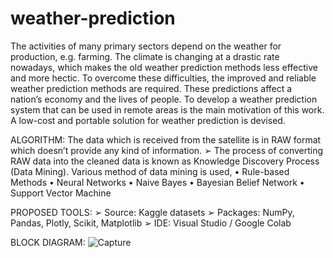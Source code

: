 # weather-prediction

The activities of many primary sectors depend on the weather for production, e.g. farming. The
climate is changing at a drastic rate nowadays, which makes the old weather prediction methods less
effective and more hectic.
To overcome these difficulties, the improved and reliable weather prediction methods are required.
These predictions affect a nation’s economy and the lives of people. To develop a weather prediction
system that can be used in remote areas is the main motivation of this work. A low-cost and portable
solution for weather prediction is devised.

ALGORITHM:
The data which is received from the satellite is in RAW format which doesn’t provide any kind of
information.
➢ The process of converting RAW data into the cleaned data is known as Knowledge Discovery Process
(Data Mining). Various method of data mining is used,
• Rule-based Methods
• Neural Networks
• Naive Bayes
• Bayesian Belief Network
• Support Vector Machine

PROPOSED TOOLS:
➢ Source: Kaggle datasets
➢ Packages: NumPy, Pandas, Plotly, Scikit, Matplotlib
➢ IDE: Visual Studio / Google Colab

BLOCK DIAGRAM:
![Capture](https://user-images.githubusercontent.com/62638207/118755924-6fc1ce00-b887-11eb-9f21-94a7f058aa54.png)

